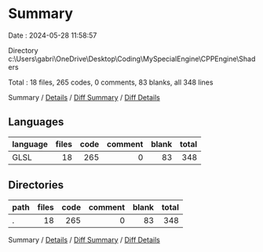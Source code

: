 # Summary

Date : 2024-05-28 11:58:57

Directory c:\\Users\\gabri\\OneDrive\\Desktop\\Coding\\MySpecialEngine\\CPPEngine\\Shaders

Total : 18 files,  265 codes, 0 comments, 83 blanks, all 348 lines

Summary / [Details](details.md) / [Diff Summary](diff.md) / [Diff Details](diff-details.md)

## Languages
| language | files | code | comment | blank | total |
| :--- | ---: | ---: | ---: | ---: | ---: |
| GLSL | 18 | 265 | 0 | 83 | 348 |

## Directories
| path | files | code | comment | blank | total |
| :--- | ---: | ---: | ---: | ---: | ---: |
| . | 18 | 265 | 0 | 83 | 348 |

Summary / [Details](details.md) / [Diff Summary](diff.md) / [Diff Details](diff-details.md)